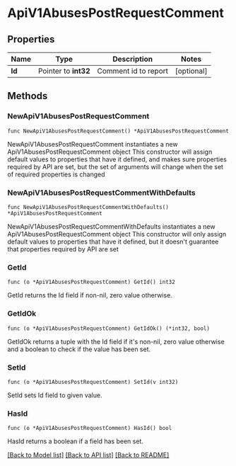 # ApiV1AbusesPostRequestComment

## Properties

Name | Type | Description | Notes
------------ | ------------- | ------------- | -------------
**Id** | Pointer to **int32** | Comment id to report | [optional] 

## Methods

### NewApiV1AbusesPostRequestComment

`func NewApiV1AbusesPostRequestComment() *ApiV1AbusesPostRequestComment`

NewApiV1AbusesPostRequestComment instantiates a new ApiV1AbusesPostRequestComment object
This constructor will assign default values to properties that have it defined,
and makes sure properties required by API are set, but the set of arguments
will change when the set of required properties is changed

### NewApiV1AbusesPostRequestCommentWithDefaults

`func NewApiV1AbusesPostRequestCommentWithDefaults() *ApiV1AbusesPostRequestComment`

NewApiV1AbusesPostRequestCommentWithDefaults instantiates a new ApiV1AbusesPostRequestComment object
This constructor will only assign default values to properties that have it defined,
but it doesn't guarantee that properties required by API are set

### GetId

`func (o *ApiV1AbusesPostRequestComment) GetId() int32`

GetId returns the Id field if non-nil, zero value otherwise.

### GetIdOk

`func (o *ApiV1AbusesPostRequestComment) GetIdOk() (*int32, bool)`

GetIdOk returns a tuple with the Id field if it's non-nil, zero value otherwise
and a boolean to check if the value has been set.

### SetId

`func (o *ApiV1AbusesPostRequestComment) SetId(v int32)`

SetId sets Id field to given value.

### HasId

`func (o *ApiV1AbusesPostRequestComment) HasId() bool`

HasId returns a boolean if a field has been set.


[[Back to Model list]](../README.md#documentation-for-models) [[Back to API list]](../README.md#documentation-for-api-endpoints) [[Back to README]](../README.md)


